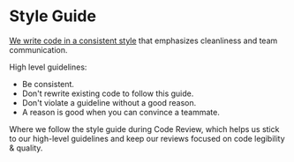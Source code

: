 # Style Guide

[We write code in a consistent style](https://guides.codecarrot.net/style) that emphasizes cleanliness and team communication.

High level guidelines:

* Be consistent.
* Don't rewrite existing code to follow this guide.
* Don't violate a guideline without a good reason.
* A reason is good when you can convince a teammate.

Where we follow the style guide during Code Review, which helps us stick to our high-level guidelines and keep our reviews focused on code legibility & quality.